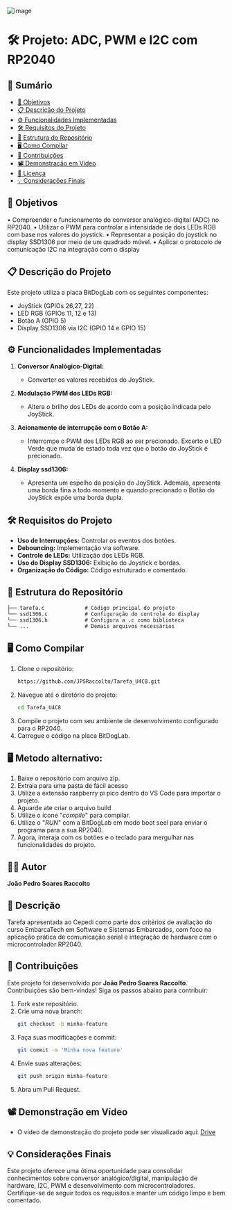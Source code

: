 ![image](https://github.com/user-attachments/assets/f2a5c9b8-6208-4723-8f46-1d74be421827)


# 🛠️ Projeto: ADC, PWM e I2C com RP2040

## 📑 Sumário
- [🎯 Objetivos](#-objetivos)
- [📋 Descrição do Projeto](#-descrição-do-projeto)
- [⚙️ Funcionalidades Implementadas](#%EF%B8%8F-funcionalidades-implementadas)
- [🛠️ Requisitos do Projeto](#%EF%B8%8F-requisitos-do-projeto)
- [📂 Estrutura do Repositório](#-estrutura-do-reposit%C3%A1rio)
- [🖥️ Como Compilar](#%EF%B8%8F-como-compilar)
- [🤝 Contribuições](#-contribui%C3%A7%C3%B5es)
- [📽️ Demonstração em Vídeo](#%EF%B8%8F-demonstra%C3%A7%C3%A3o-em-v%C3%ADdeo)
- [📜 Licença](#-licen%C3%A7a)
- [💡 Considerações Finais](#-considera%C3%A7%C3%B5es-finais)

## 🎯 Objetivos
• Compreender o funcionamento do conversor analógico-digital (ADC) no RP2040.
• Utilizar o PWM para controlar a intensidade de dois LEDs RGB com base nos valores do joystick.
• Representar a posição do joystick no display SSD1306 por meio de um quadrado móvel.
• Aplicar o protocolo de comunicação I2C na integração com o display

## 📋 Descrição do Projeto
Este projeto utiliza a placa BitDogLab com os seguintes componentes:
- JoyStick (GPIOs 26,27, 22)
- LED RGB (GPIOs 11, 12 e 13)
- Botão A (GPIO 5)
- Display SSD1306 via I2C (GPIO 14 e GPIO 15)

## ⚙️ Funcionalidades Implementadas
1. **Conversor Analógico-Digital:**
   - Converter os valores recebidos do JoyStick.
     
2. **Modulação PWM dos LEDs RGB:**
   - Altera o brilho dos LEDs de acordo com a posição indicada pelo JoyStick.
     
3. **Acionamento de interrupção com o Botão A:**
   - Interrompe o PWM dos LEDs RGB ao ser precionado. Excerto o LED Verde que muda de estado toda vez que o botão do JoyStick é precionado.

4. **Display ssd1306:**
   - Apresenta um espelho da posição do JoyStick. Ademais, apresenta uma borda fina a todo momento e quando precionado o Botão do JoyStick expõe uma borda dupla.

## 🛠️ Requisitos do Projeto
- **Uso de Interrupções:** Controlar os eventos dos botões.
- **Debouncing:** Implementação via software.
- **Controle de LEDs:** Utilização dos LEDs RGB.
- **Uso do Display SSD1306:** Exibição do Joystick e bordas.
- **Organização do Código:** Código estruturado e comentado.

## 📂 Estrutura do Repositório
```
├── tarefa.c             # Código principal do projeto
└── ssd1306.c            # Configuração do controle do display
└── ssd1306.h            # Configura a .c como biblioteca
└── ...                  # Demais arquivos necessários
```

## 🖥️ Como Compilar
1. Clone o repositório:
   ```bash
   https://github.com/JPSRaccolto/Tarefa_U4C8.git
   ```
2. Navegue até o diretório do projeto:
   ```bash
   cd Tarefa_U4C8
   ```
3. Compile o projeto com seu ambiente de desenvolvimento configurado para o RP2040.
4. Carregue o código na placa BitDogLab.

## 🖥️ Metodo alternativo:
1. Baixe o repositório com arquivo zip.
2. Extraia para uma pasta de fácil acesso
3. Utilize a extensão raspberry pi pico dentro do VS Code para importar o projeto.
4. Aguarde ate criar o arquivo build
5. Utilize o ícone "_compile_" para compilar.
6. Utilize o "_RUN_" com a BitDogLab em modo boot seel para enviar o programa para a sua RP2040.
7. Agora, interaja com os botões e o teclado para mergulhar nas funcionalidades do projeto.

## 🧑‍💻 Autor
**João Pedro Soares Raccolto**

## 📝 Descrição
Tarefa apresentada ao Cepedi como parte dos critérios de avaliação do curso EmbarcaTech em Software e Sistemas Embarcados, com foco na aplicação prática de comunicação serial e integração de hardware com o microcontrolador RP2040.

## 🤝 Contribuições
Este projeto foi desenvolvido por **João Pedro Soares Raccolto**.
Contribuições são bem-vindas! Siga os passos abaixo para contribuir:

1. Fork este repositório.
2. Crie uma nova branch:
   ```bash
   git checkout -b minha-feature
   ```
3. Faça suas modificações e commit:
   ```bash
   git commit -m 'Minha nova feature'
   ```
4. Envie suas alterações:
   ```bash
   git push origin minha-feature
   ```
5. Abra um Pull Request.

## 📽️ Demonstração em Vídeo
- O vídeo de demonstração do projeto pode ser visualizado aqui: [Drive](https://drive.google.com/file/d/1MkjtriohEwbMuRA83LmvYqPfRcj-ZIEh/view?usp=drivesdk)

## 💡 Considerações Finais
Este projeto oferece uma ótima oportunidade para consolidar conhecimentos sobre conversor analógico/digital, manipulação de hardware,
I2C, PWM e desenvolvimento com microcontroladores. Certifique-se de seguir todos os requisitos e manter um código limpo e bem comentado.
